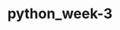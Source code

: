 # python_week-3

<!-- 1. Create a function named calculate_discount(price, discount_percent) that   calculates the final price after applying a discount. The function should take the original price (price) and the discount percentage (discount_percent) as parameters. If the discount is 20% or higher, apply the discount; otherwise, return the original price. -->
<!-- 2. Using the calculate_discount function, prompt the user to enter the original price of an item and the discount percentage. Print the final price after applying the discount, or if no discount was applied, print the original price. -->
